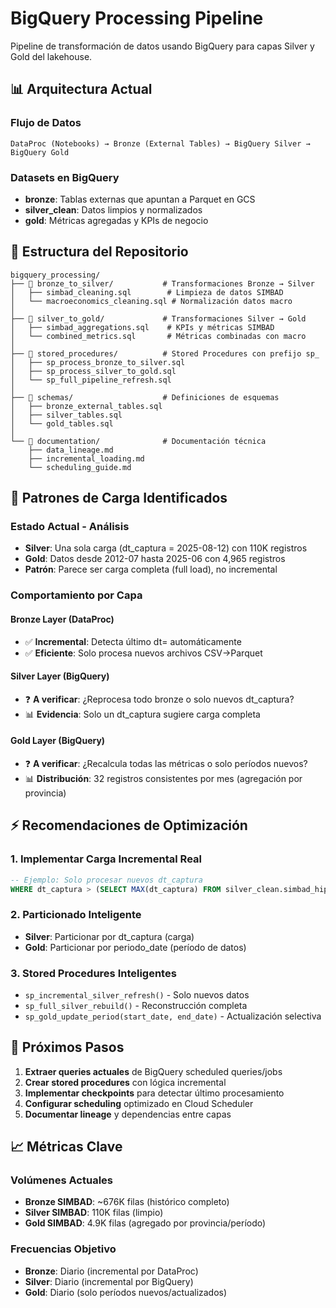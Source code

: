 # BigQuery Processing Pipeline

Pipeline de transformación de datos usando BigQuery para capas Silver y Gold del lakehouse.

## 📊 Arquitectura Actual

### **Flujo de Datos**
```
DataProc (Notebooks) → Bronze (External Tables) → BigQuery Silver → BigQuery Gold
```

### **Datasets en BigQuery**
- **bronze**: Tablas externas que apuntan a Parquet en GCS
- **silver_clean**: Datos limpios y normalizados
- **gold**: Métricas agregadas y KPIs de negocio

## 📁 Estructura del Repositorio

```
bigquery_processing/
├── 📁 bronze_to_silver/           # Transformaciones Bronze → Silver
│   ├── simbad_cleaning.sql        # Limpieza de datos SIMBAD
│   └── macroeconomics_cleaning.sql # Normalización datos macro
│
├── 📁 silver_to_gold/             # Transformaciones Silver → Gold
│   ├── simbad_aggregations.sql    # KPIs y métricas SIMBAD
│   └── combined_metrics.sql       # Métricas combinadas con macro
│
├── 📁 stored_procedures/          # Stored Procedures con prefijo sp_
│   ├── sp_process_bronze_to_silver.sql
│   ├── sp_process_silver_to_gold.sql
│   └── sp_full_pipeline_refresh.sql
│
├── 📁 schemas/                    # Definiciones de esquemas
│   ├── bronze_external_tables.sql
│   ├── silver_tables.sql
│   └── gold_tables.sql
│
└── 📁 documentation/              # Documentación técnica
    ├── data_lineage.md
    ├── incremental_loading.md
    └── scheduling_guide.md
```

## 🔄 Patrones de Carga Identificados

### **Estado Actual - Análisis**
- **Silver**: Una sola carga (dt_captura = 2025-08-12) con 110K registros
- **Gold**: Datos desde 2012-07 hasta 2025-06 con 4,965 registros
- **Patrón**: Parece ser carga completa (full load), no incremental

### **Comportamiento por Capa**

#### **Bronze Layer (DataProc)**
- ✅ **Incremental**: Detecta último dt= automáticamente
- ✅ **Eficiente**: Solo procesa nuevos archivos CSV→Parquet

#### **Silver Layer (BigQuery)**
- ❓ **A verificar**: ¿Reprocesa todo bronze o solo nuevos dt_captura?
- 📊 **Evidencia**: Solo un dt_captura sugiere carga completa

#### **Gold Layer (BigQuery)**
- ❓ **A verificar**: ¿Recalcula todas las métricas o solo períodos nuevos?
- 📊 **Distribución**: 32 registros consistentes por mes (agregación por provincia)

## ⚡ Recomendaciones de Optimización

### **1. Implementar Carga Incremental Real**
```sql
-- Ejemplo: Solo procesar nuevos dt_captura
WHERE dt_captura > (SELECT MAX(dt_captura) FROM silver_clean.simbad_hipotecarios)
```

### **2. Particionado Inteligente**
- **Silver**: Particionar por dt_captura (carga)
- **Gold**: Particionar por periodo_date (período de datos)

### **3. Stored Procedures Inteligentes**
- `sp_incremental_silver_refresh()` - Solo nuevos datos
- `sp_full_silver_rebuild()` - Reconstrucción completa
- `sp_gold_update_period(start_date, end_date)` - Actualización selectiva

## 🎯 Próximos Pasos

1. **Extraer queries actuales** de BigQuery scheduled queries/jobs
2. **Crear stored procedures** con lógica incremental
3. **Implementar checkpoints** para detectar último procesamiento
4. **Configurar scheduling** optimizado en Cloud Scheduler
5. **Documentar lineage** y dependencias entre capas

## 📈 Métricas Clave

### **Volúmenes Actuales**
- **Bronze SIMBAD**: ~676K filas (histórico completo)
- **Silver SIMBAD**: 110K filas (limpio)
- **Gold SIMBAD**: 4.9K filas (agregado por provincia/período)

### **Frecuencias Objetivo**
- **Bronze**: Diario (incremental por DataProc)
- **Silver**: Diario (incremental por BigQuery)
- **Gold**: Diario (solo períodos nuevos/actualizados)